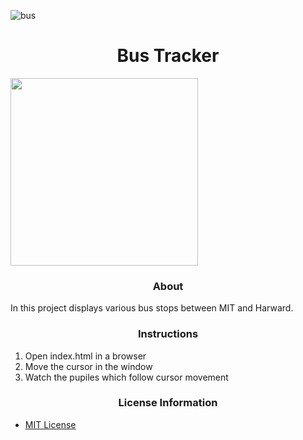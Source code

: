 ![bus](https://www.google.com/maps/search/bus+stops+between+harvard+and+mit/@42.3675519,-71.1168866,14z)

# <div align="center">Bus Tracker</div>

<img src= "oneeye.png" width='300'/>

### <div align="center">About</div>

In this project displays various bus stops between MIT and Harward.

### <div align="center">Instructions</div>
 1. Open index.html in a browser
 2. Move the cursor in the window
 3. Watch the pupiles which follow cursor movement

### <div align="center">License Information</div>
 - [MIT License](https://mit-license.org/)


